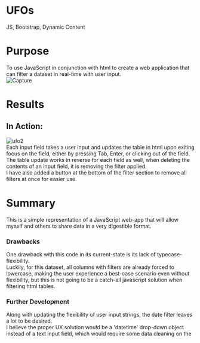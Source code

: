 # UFOs
JS, Bootstrap, Dynamic Content

# Purpose
To use JavaScript in conjunction with html to create a web application that can filter a dataset in real-time with user input.
</br>
![Capture](https://user-images.githubusercontent.com/14188580/117732918-4d102500-b1b6-11eb-8917-a364aaa45c8c.PNG)


# Results
## In Action:
![ufo2](https://user-images.githubusercontent.com/14188580/118280833-2ee64580-b492-11eb-84d0-b661d2cbc407.gif)
</br>
Each input field takes a user input and updates the table in html upon exiting focus on the field, either by pressing Tab, Enter, or clicking out of the field.</br>
The table update works in reverse for each field as well, when deleting the contents of an input field, it is removing the filter applied. </br>
I have also added a button at the bottom of the filter section to remove all filters at once for easier use.

# Summary
This is a simple representation of a JavaScript web-app that will allow myself and others to share data in a very digestible format.</br>

### Drawbacks
One drawback with this code in its current-state is its lack of typecase-flexibility.</br>
Luckily, for this dataset, all columns with filters are already forced to lowercase, making the user experience a best-case scenario even without flexibility, but this is not going to be a catch-all javascript solution when filtering html tables.</br>

### Further Development
Along with updating the flexibility of user input strings, the date filter leaves a lot to be desired.</br>
I believe the proper UX solution would be a 'datetime' drop-down object instead of a text input field, which would require some data cleaning on the 
